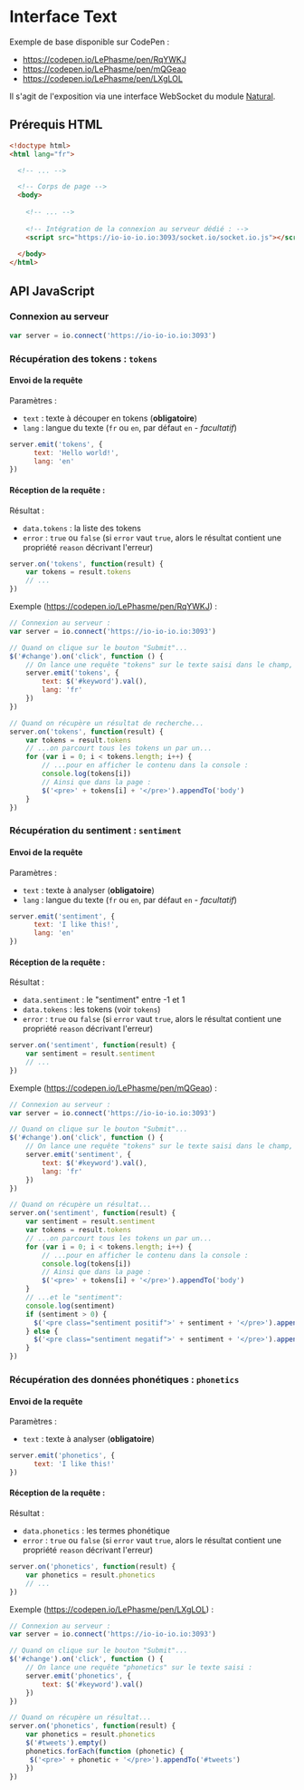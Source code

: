 # Interface Text

Exemple de base disponible sur CodePen :

- https://codepen.io/LePhasme/pen/RqYWKJ
- https://codepen.io/LePhasme/pen/mQGeao
- https://codepen.io/LePhasme/pen/LXgLOL

Il s'agit de l'exposition via une interface WebSocket du module [Natural](https://github.com/NaturalNode/natural).

## Prérequis HTML

```html
<!doctype html>
<html lang="fr">

  <!-- ... -->

  <!-- Corps de page -->
  <body>
  
    <!-- ... -->
    
    <!-- Intégration de la connexion au serveur dédié : -->
    <script src="https://io-io-io.io:3093/socket.io/socket.io.js"></script>
    
  </body>
</html>
```

## API JavaScript

### Connexion au serveur

```javascript
var server = io.connect('https://io-io-io.io:3093')
```

### Récupération des tokens : `tokens`

#### Envoi de la requête

Paramètres :

- `text` : texte à découper en tokens (**obligatoire**)
- `lang` : langue du texte (`fr` ou `en`, par défaut `en` - _facultatif_)

```javascript
server.emit('tokens', {
      text: 'Hello world!',
      lang: 'en'
})
```

#### Réception de la requête :

Résultat :

- `data.tokens` : la liste des tokens
- `error` : `true` ou `false` (si `error` vaut `true`, alors le résultat contient une propriété `reason` décrivant l'erreur)

```javascript
server.on('tokens', function(result) {
    var tokens = result.tokens
    // ...
})
```

Exemple (https://codepen.io/LePhasme/pen/RqYWKJ) :

```javascript
// Connexion au serveur :
var server = io.connect('https://io-io-io.io:3093')

// Quand on clique sur le bouton "Submit"...
$('#change').on('click', function () {
    // On lance une requête "tokens" sur le texte saisi dans le champ, considéré comme étant en français :
    server.emit('tokens', {
        text: $('#keyword').val(),
        lang: 'fr'
    })
})

// Quand on récupère un résultat de recherche...
server.on('tokens', function(result) {
    var tokens = result.tokens
    // ...on parcourt tous les tokens un par un...
    for (var i = 0; i < tokens.length; i++) {
        // ...pour en afficher le contenu dans la console :
        console.log(tokens[i])
        // Ainsi que dans la page :
        $('<pre>' + tokens[i] + '</pre>').appendTo('body')
    }
})
```

### Récupération du sentiment : `sentiment`

#### Envoi de la requête

Paramètres :

- `text` : texte à analyser (**obligatoire**)
- `lang` : langue du texte (`fr` ou `en`, par défaut `en` - _facultatif_)

```javascript
server.emit('sentiment', {
      text: 'I like this!',
      lang: 'en'
})
```

#### Réception de la requête :

Résultat :

- `data.sentiment` : le "sentiment" entre -1 et 1
- `data.tokens` : les tokens (voir `tokens`)
- `error` : `true` ou `false` (si `error` vaut `true`, alors le résultat contient une propriété `reason` décrivant l'erreur)

```javascript
server.on('sentiment', function(result) {
    var sentiment = result.sentiment
    // ...
})
```

Exemple (https://codepen.io/LePhasme/pen/mQGeao) :

```javascript
// Connexion au serveur :
var server = io.connect('https://io-io-io.io:3093')

// Quand on clique sur le bouton "Submit"...
$('#change').on('click', function () {
    // On lance une requête "tokens" sur le texte saisi dans le champ, considéré comme étant en français :
    server.emit('sentiment', {
        text: $('#keyword').val(),
        lang: 'fr'
    })
})

// Quand on récupère un résultat...
server.on('sentiment', function(result) {
    var sentiment = result.sentiment
    var tokens = result.tokens
    // ...on parcourt tous les tokens un par un...
    for (var i = 0; i < tokens.length; i++) {
        // ...pour en afficher le contenu dans la console :
        console.log(tokens[i])
        // Ainsi que dans la page :
        $('<pre>' + tokens[i] + '</pre>').appendTo('body')
    }
    // ...et le "sentiment":
    console.log(sentiment)
    if (sentiment > 0) {
      $('<pre class="sentiment positif">' + sentiment + '</pre>').appendTo('body')
    } else {
      $('<pre class="sentiment negatif">' + sentiment + '</pre>').appendTo('body')      
    }
})
```

### Récupération des données phonétiques : `phonetics`

#### Envoi de la requête

Paramètres :

- `text` : texte à analyser (**obligatoire**)

```javascript
server.emit('phonetics', {
      text: 'I like this!'
})
```

#### Réception de la requête :

Résultat :

- `data.phonetics` : les termes phonétique
- `error` : `true` ou `false` (si `error` vaut `true`, alors le résultat contient une propriété `reason` décrivant l'erreur)

```javascript
server.on('phonetics', function(result) {
    var phonetics = result.phonetics
    // ...
})
```

Exemple (https://codepen.io/LePhasme/pen/LXgLOL) :

```javascript
// Connexion au serveur :
var server = io.connect('https://io-io-io.io:3093')

// Quand on clique sur le bouton "Submit"...
$('#change').on('click', function () {
    // On lance une requête "phonetics" sur le texte saisi :
    server.emit('phonetics', {
        text: $('#keyword').val()
    })
})

// Quand on récupère un résultat...
server.on('phonetics', function(result) {
    var phonetics = result.phonetics
    $('#tweets').empty()
    phonetics.forEach(function (phonetic) {
     $('<pre>' + phonetic + '</pre>').appendTo('#tweets')
    })
})
```
